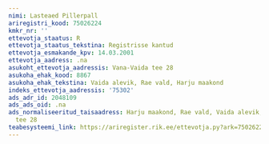 ```yaml
---
nimi: Lasteaed Pillerpall
ariregistri_kood: 75026224
kmkr_nr: ''
ettevotja_staatus: R
ettevotja_staatus_tekstina: Registrisse kantud
ettevotja_esmakande_kpv: 14.03.2001
ettevotja_aadress: .na
asukoht_ettevotja_aadressis: Vana-Vaida tee 28
asukoha_ehak_kood: 8867
asukoha_ehak_tekstina: Vaida alevik, Rae vald, Harju maakond
indeks_ettevotja_aadressis: '75302'
ads_adr_id: 2048109
ads_ads_oid: .na
ads_normaliseeritud_taisaadress: Harju maakond, Rae vald, Vaida alevik, Vana-Vaida
  tee 28
teabesysteemi_link: https://ariregister.rik.ee/ettevotja.py?ark=75026224&ref=rekvisiidid
---
```

